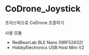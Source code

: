 # CoDrone_Joystick
조이스틱으로 CoDrone 조종하기

사용 모듈
- RedBearLab BLE Nano (NRF52832)
- HobbyElectronics USB Host Mini V2
